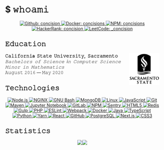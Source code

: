 # $ 𝚠𝚑𝚘𝚊𝚖𝚒

<p align="center">
    <a href="https://github.com/concision">
        <img alt="Github: concision" src="https://img.shields.io/badge/GitHub-concision-lightgray?style=flat-square&logo=github"/>
    </a>
    <a href="https://hub.docker.com/u/concisions">
        <img alt="Docker: concisions" src="https://img.shields.io/badge/Docker-concisions-blue?style=flat-square&logo=docker"/>
    </a>
    <a href="https://www.npmjs.com/~concisions">
        <img alt="NPM: concisions" src="https://img.shields.io/badge/NPM-concision-red?style=flat-square&logo=npm"/>
    </a>
    <a href="https://www.hackerrank.com/Concision">
        <img alt="HackerRank: concision" src="https://img.shields.io/badge/HackerRank-concision-green?style=flat-square&logo=hackerrank"/>
    </a>
    <a href="https://leetcode.com/_concision/">
        <img alt="LeetCode: _concision" src="https://img.shields.io/badge/LeetCode-__concision-orange?style=flat-square&logo=leetcode"/>
    </a>
</p>


## 𝙴𝚍𝚞𝚌𝚊𝚝𝚒𝚘𝚗

<p>
    <img width="100px" align="right" src="https://github.com/concision/concision/blob/master/assets/csus.svg">
</p>

<p>
 <b>𝙲𝚊𝚕𝚒𝚏𝚘𝚛𝚗𝚒a&nbsp; 𝚂𝚝𝚊𝚝𝚎&nbsp;  𝚄𝚗𝚒𝚟𝚎𝚛𝚜𝚒𝚝𝚢,&nbsp;  𝚂𝚊𝚌𝚛𝚊𝚖𝚎𝚗𝚝𝚘</b><br>
 <i>𝙱𝚊𝚌𝚑𝚎𝚕𝚘𝚛𝚜&nbsp; 𝚘𝚏&nbsp; 𝚂𝚌𝚒𝚎𝚗𝚌𝚎&nbsp; i𝚗&nbsp; 𝙲𝚘𝚖𝚙𝚞𝚝𝚎𝚛&nbsp; 𝚂𝚌𝚒𝚎𝚗𝚌𝚎</i><br>
 <i>𝙼𝚒𝚗𝚘𝚛&nbsp; 𝚒𝚗&nbsp; 𝙼𝚊𝚝𝚑𝚎𝚖𝚊𝚝𝚒𝚌𝚜</i><br>
 𝙰𝚞𝚐𝚞𝚜𝚝 𝟸𝟶𝟷𝟼 — 𝙼𝚊𝚢 𝟸𝟶𝟸𝟶
</p>


## 𝚃𝚎𝚌𝚑𝚗𝚘𝚕𝚘𝚐𝚒𝚎𝚜

<p align="center">
    <a href="https://nodejs.org/en/">
        <img alt="Node.js" src="https://img.shields.io/static/v1?style=flat-square&label=%20&message=Node.js&logo=node.js&labelColor=gray&color=darkgreen"/>
    </a>
    <a href="https://www.nginx.com/">
        <img alt="NGINX" src="https://img.shields.io/static/v1?style=flat-square&label=%20&message=nginx&logo=nginx&labelColor=gray&color=darkgreen"/>
    </a>
    <a href="https://www.gnu.org/software/bash/">
        <img alt="GNU Bash" src="https://img.shields.io/static/v1?style=flat-square&label=%20&message=Bash&logo=gnu-bash&labelColor=gray&color=green"/>
    </a>
    <a href="https://www.mongodb.com/">
        <img alt="MongoDB" src="https://img.shields.io/static/v1?style=flat-square&label=%20&message=MongoDB&logo=mongodb&labelColor=gray&color=green"/>
    </a>
    <a href="https://www.linux.org/">
        <img alt="Linux" src="https://img.shields.io/static/v1?style=flat-square&label=%20&message=Linux&logo=linux&labelColor=gray&color=yellow"/>
    </a>
    <a href="https://www.javascript.com/">
        <img alt="JavaScript" src="https://img.shields.io/static/v1?style=flat-square&label=%20&message=JavaScript&logo=javascript&labelColor=gray&color=yellow"/>
    </a>
    <a href="https://git-scm.com/">
        <img alt="Git" src="https://img.shields.io/static/v1?style=flat-square&label=%20&message=Git&logo=git&labelColor=gray&color=orange"/>
    </a>
    <a href="https://maven.apache.org/">
        <img alt="Maven" src="https://img.shields.io/static/v1?style=flat-square&label=%20&message=Maven&logo=apache-maven&labelColor=gray&color=orange"/>
    </a>
    <a href="https://jupyter.org/">
        <img alt="Jupyter Notebook" src="https://img.shields.io/static/v1?style=flat-square&label=%20&message=Juypter&logo=jupyter&labelColor=gray&color=orange"/>
    </a>
    <a href="https://about.gitlab.com/">
        <img alt="GitLab" src="https://img.shields.io/static/v1?style=flat-square&label=%20&message=GitLab&logo=gitlab&labelColor=gray&color=orange"/>
    </a>
    <a href="https://www.npmjs.com/">
        <img alt="NPM" src="https://img.shields.io/static/v1?style=flat-square&label=%20&message=NPM&logo=npm&labelColor=gray&color=red"/>
    </a>
    <a href="https://sentry.io/welcome/">
        <img alt="Sentry" src="https://img.shields.io/static/v1?style=flat-square&label=%20&message=Sentry&logo=sentry&labelColor=gray&color=red"/>
    </a>
    <a href="https://developer.mozilla.org/en-US/docs/Web/Guide/HTML/HTML5">
        <img alt="HTML5" src="https://img.shields.io/static/v1?style=flat-square&label=%20&message=HTML5&logo=html5&labelColor=gray&color=red"/>
    </a>
    <a href="https://redis.io/">
        <img alt="Redis" src="https://img.shields.io/static/v1?style=flat-square&label=%20&message=Redis&logo=redis&labelColor=gray&color=red"/>
    </a>
    <a href="https://gulpjs.com/">
        <img alt="Gulp" src="https://img.shields.io/static/v1?style=flat-square&label=%20&message=Gulp&logo=gulp&labelColor=gray&color=red"/>
    </a>
    <a href="https://www.php.net/">
        <img alt="PHP" src="https://img.shields.io/static/v1?style=flat-square&label=%20&message=PHP&logo=php&labelColor=gray&color=474A8A"/>
    </a>
    <a href="https://eslint.org/">
        <img alt="ESLint" src="https://img.shields.io/static/v1?style=flat-square&label=%20&message=ESLint&logo=eslint&labelColor=gray&logoColor=8080f2&color=8080f2"/>
    </a>
    <a href="https://webpack.js.org/">
        <img alt="Webpack" src="https://img.shields.io/static/v1?style=flat-square&label=%20&message=Webpack&logo=webpack&labelColor=gray&color=lightblue"/>
    </a>
    <a href="https://www.docker.com/">
        <img alt="Docker" src="https://img.shields.io/static/v1?style=flat-square&label=%20&message=Docker&logo=docker&labelColor=gray&color=blue"/>
    </a>
    <a href="https://www.java.com/en/">
        <img alt="Java" src="https://img.shields.io/static/v1?style=flat-square&label=%20&message=Java&logo=java&labelColor=gray&color=blue"/>
    </a>
    <a href="https://www.typescriptlang.org/">
        <img alt="TypeScript" src="https://img.shields.io/static/v1?style=flat-square&label=%20&message=TypeScript&logo=typescript&labelColor=gray&logoColor=lightblue&color=blue"/>
    </a>
    <a href="https://www.python.org/">
        <img alt="Python" src="https://img.shields.io/static/v1?style=flat-square&label=%20&message=Python&logo=python&labelColor=gray&color=blue"/>
    </a>
    <a href="https://yarnpkg.com/">
        <img alt="Yarn" src="https://img.shields.io/static/v1?style=flat-square&label=%20&message=Yarn&logo=yarn&labelColor=gray&color=blue"/>
    </a>
    <a href="https://reactjs.org/">
        <img alt="React" src="https://img.shields.io/static/v1?style=flat-square&label=%20&message=React&logo=react&labelColor=gray&color=blue"/>
    </a>
    <a href="https://github.com/">
        <img alt="GitHub" src="https://img.shields.io/static/v1?style=flat-square&label=%20&message=GitHub&logo=github&labelColor=gray&color=lightgray"/>
    </a>
    <a href="https://www.postgresql.org/">
        <img alt="PostgreSQL" src="https://img.shields.io/static/v1?style=flat-square&label=%20&message=PostgreSQL&logo=postgresql&labelColor=gray&color=lightgray"/>
    </a>
    <a href="https://nextjs.org/">
        <img alt="Next.js" src="https://img.shields.io/static/v1?style=flat-square&label=%20&message=Next.js&logo=next.js&labelColor=gray&color=lightgray"/>
    </a>
    <a href="https://developer.mozilla.org/en-US/docs/Web/CSS">
        <img alt="CSS3" src="https://img.shields.io/static/v1?style=flat-square&label=%20&message=CS33&logo=css3&labelColor=gray&color=lightgray"/>
    </a>
</p>


## 𝚂𝚝𝚊𝚝𝚒𝚜𝚝𝚒𝚌𝚜
<p align="center">
    <img height="130px" src="https://github-readme-stats.vercel.app/api?username=concision&hide_title=true&show_icons=true&count_private=true&line_height=21"/><img height="130px" src="https://github-readme-stats.vercel.app/api/top-langs/?username=concision&hide_title=true&layout=compact"/>
</p>
